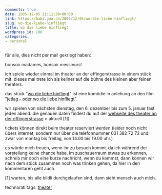 ```yaml
---
comments: true
date: 2005-12-05 21:11:30+00:00
link: https://habi.gna.ch/2005/12/05/wo-die-liebe-hinfliegt/
slug: wo-die-liebe-hinfliegt
title: wo die liebe hinfliegt
wordpress_id: 108
categories:
- personal
---
```


für alle, dies nicht per mail gekriegt haben:

bonsoir madames, bonsoir messieurs!

ich spiele wieder einmal im theater an der effingerstrasse in einem stück mit.
dieses mal trete ich als kellner auf die bühne des kleinen aber feinen theaters.

das stück "[wo die liebe hinfliegt](http://theatereffinger.ch/)" ist eine komödie in anlehung an den film "[jetlag - oder wo die liebe hinfliegt](https://imdb.com/title/tt0293116/)".

wir spielen von nächsten dienstag, den 6. dezember bis zum 5. januar fast jeden abend.
die genauen daten findest du auf der [webseite des theater an der effingerstrasse](http://theatereffinger.ch) > aktuell [1]).

tickets können direkt beim theater reserviert werden (leider noch nicht übers internet, sondern nur über die telefonnummer 031 382 72 72 und zwar von montag bis freitag, von 14.00 bis 19.00 uhr.)

es würde mich freuen, wenn ihr zu besuch kommt.
da ich während der vorstellung keine chance habe, im zuschauerraum etwas zu erkennen, schreib mir doch eine kurze nachricht, wenn du kommst, dann können wir nach dem stück zusammen noch was trinken gehen, da hier in den kommentaren geht auch.

[1] warten, bis alle bildli durchgelaufen sind, dann sieht mensch auch mich.

technorati tags: [theater](http://www.technorati.com/tag/theater)

